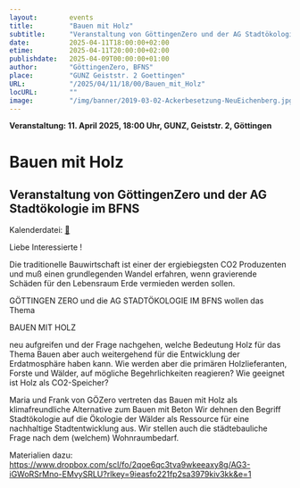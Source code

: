 ```yaml
---
layout:        events
title:         "Bauen mit Holz"
subtitle:      "Veranstaltung von GöttingenZero und der AG Stadtökologie im BFNS"
date:          2025-04-11T18:00:00+02:00
etime:         2025-04-11T20:00:00+02:00
publishdate:   2025-04-09T00:00:00+01:00
author:        "GöttingenZero, BFNS"
place:         "GUNZ Geiststr. 2 Goettingen"
URL:           "/2025/04/11/18/00/Bauen_mit_Holz"
locURL:        ""
image:         "/img/banner/2019-03-02-Ackerbesetzung-NeuEichenberg.jpg"
---
```


**Veranstaltung: 11. April 2025, 18:00 Uhr, GUNZ, Geiststr. 2, Göttingen**

Bauen mit Holz
===========

Veranstaltung von GöttingenZero und der AG Stadtökologie im BFNS
-----------


Kalenderdatei: [📆](/ics/2025-04-11_18-00_bauen_mit_holz.ics)

Liebe Interessierte !

Die traditionelle Bauwirtschaft ist einer der ergiebiegsten CO2
Produzenten und muß einen grundlegenden Wandel
erfahren, wenn gravierende Schäden für den Lebensraum Erde vermieden
werden sollen.

GÖTTINGEN ZERO und die AG STADTÖKOLOGIE IM BFNS wollen das Thema
                                                 
BAUEN MIT HOLZ

neu aufgreifen und der Frage nachgehen, welche Bedeutung Holz für das
Thema Bauen aber auch weitergehend
für die Entwicklung der Erdatmosphäre haben kann. Wie werden aber die
primären Holzlieferanten, Forste und Wälder,
auf mögliche Begehrlichkeiten reagieren? Wie geeignet ist Holz als CO2-Speicher?

 Maria und Frank von GÖZero vertreten das Bauen mit Holz als
klimafreundliche Alternative zum Bauen mit Beton
Wir dehnen den Begriff Stadtökologie auf die Ökologie der Wälder als
Ressource für eine nachhaltige Stadtentwicklung aus.
Wir stellen auch die städtebauliche Frage nach dem (welchem)
Wohnraumbedarf.

Materialien dazu: https://www.dropbox.com/scl/fo/2qoe6qc3tva9wkeeaxy8g/AG3-iGWoRSrMno-EMvySRLU?rlkey=9ieasfo221fp2sa3979kiv3kk&e=1

